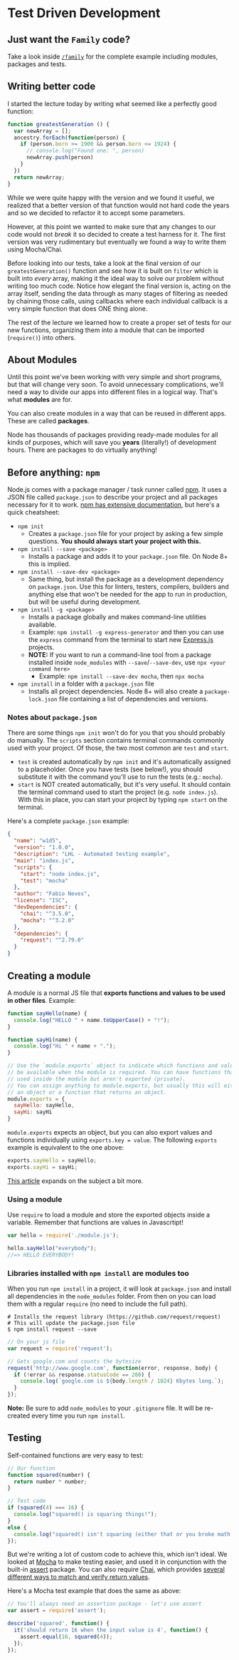 # Test Driven Development

## Just want the `Family` code?

Take a look inside [`/family`](https://github.com/jugonzal/lhl-lectures/tree/master/w1d5-modules-testing/family) for the complete example including modules, packages and tests.

## Writing better code

I started the lecture today by writing what seemed like a perfectly good function:

```javascript
function greatestGeneration () {
  var newArray = [];
  ancestry.forEach(function(person) {
    if (person.born >= 1900 && person.born <= 1924) {
      // console.log("Found one: ", person)
      newArray.push(person)
    }
  })
  return newArray;
}
```

While we were quite happy with the version and we found it useful, we realized that a better version of that function would not hard code the years and so we decided to refactor it to accept some parameters.

However, at this point we wanted to make sure that any changes to our code would not *break* it so decided to create a test harness for it.  The first version was very rudimentary but eventually we found a way to write them using Mocha/Chai.

Before looking into our tests, take a look at the final version of our `greatestGeneration()` function and see how it is built on `filter` which is built into *every* array, making it the ideal way to solve our problem without writing too much code.  Notice how elegant the final version is, acting on the array itself, sending the data through as many stages of filtering as needed by chaining those calls, using callbacks where each individual callback is a very simple function that does ONE thing alone.

The rest of the lecture we learned how to create a proper set of tests for our new functions, organizing them into a module that can be imported (`require()`) into others.

## About Modules

Until this point we've been working with very simple and short programs, but that will change very soon. To avoid unnecessary complications, we'll need a way to divide our apps into different files in a logical way. That's what **modules** are for.

You can also create modules in a way that can be reused in different apps. These are called **packages**.

Node has thousands of packages providing ready-made modules for all kinds of purposes, which will save you **years** (literally!) of development hours. There are packages to do virtually anything!

## Before anything: `npm`

Node.js comes with a package manager / task runner called [npm](https://www.npmjs.com/). It uses a JSON file called `package.json` to describe your project and all packages necessary for it to work. [npm has extensive documentation](https://docs.npmjs.com/), but here's a quick cheatsheet:

* `npm init`
    * Creates a `package.json` file for your project by asking a few simple questions. **You should always start your project with this.**
* `npm install --save <package>`
    * Installs a package and adds it to your `package.json` file. On Node 8+ this is implied.
* `npm install --save-dev <package>`
    * Same thing, but install the package as a development dependency on `package.json`. Use this for linters, testers, compilers, builders and anything else that won't be needed for the app to run in production, but will be useful during development.
* `npm install -g <package>`
    * Installs a package globally and makes command-line utilities available.
    * Example: `npm install -g express-generator` and then you can use the `express` command from the terminal to start new [Express.js](http://expressjs.com) projects.
    * **NOTE:** If you want to run a command-line tool from a package installed inside `node_modules` with `--save`/`--save-dev`, use `npx <your command here>`
      - Example: `npm install --save-dev mocha`, then `npx mocha`
* `npm install` in a folder with a `package.json` file
   * Installs all project dependencies. Node 8+ will also create a `package-lock.json` file containing a list of dependencies and versions.

### Notes about `package.json`

There are some things `npm init` won't do for you that you should probably do manually. The `scripts` section contains terminal commands commonly used with your project. Of those, the two most common are `test` and `start`.

* `test` is created automatically by `npm init` and it's automatically assigned to a placeholder. Once you have tests (see below!), you should substitute it with the command you'll use to run the tests (e.g.: `mocha`).
* `start` is NOT created automatically, but it's very useful. It should contain the terminal command used to start the project (e.g. `node index.js`). With this in place, you can start your project by typing `npm start` on the terminal.

Here's a complete `package.json` example:

```json
{
  "name": "w1d5",
  "version": "1.0.0",
  "description": "LHL - Automated testing example",
  "main": "index.js",
  "scripts": {
    "start": "node index.js",
    "test": "mocha"
  },
  "author": "Fabio Neves",
  "license": "ISC",
  "devDependencies": {
    "chai": "^3.5.0",
    "mocha": "^3.2.0"
  },
  "dependencies": {
    "request": "^2.79.0"
  }
}
```

## Creating a module

A module is a normal JS file that **exports functions and values to be used in other files**. Example:

```js
function sayHello(name) {
  console.log("HELLO " + name.toUpperCase() + "!");
}

function sayHi(name) {
  console.log("Hi " + name + ".");
}

// Use the `module.exports` object to indicate which functions and values will
// be available when the module is required. You can have functions that are
// used inside the module but aren't exported (private).
// You can assign anything to module.exports, but usually this will either be
// an object or a function that returns an object.
module.exports = {
  sayHello: sayHello,
  sayHi: sayHi
}
```

`module.exports` expects an object, but you can also export values and functions individually using `exports.key = value`. The following `exports` example is equivalent to the one above:

```js
exports.sayHello = sayHello;
exports.sayHi = sayHi;
```

[This article](https://www.sitepoint.com/understanding-module-exports-exports-node-js/) expands on the subject a bit more.

### Using a module

Use `require` to load a module and store the exported objects inside a variable. Remember that functions are values in Javascrtipt!

```js
var hello = require('./module.js');

hello.sayHello("everybody");
//=> HELLO EVERYBODY!
```

### Libraries installed with `npm install` are modules too

When you run `npm install` in a project, it will look at `package.json` and install all dependencies in the `node_modules` folder. From then on you can load them with a regular `require` (no need to include the full path).

```
# Installs the request library (https://github.com/request/request)
# This will update the package.json file
$ npm install request --save
```

```js
// On your js file
var request = require('request');

// Gets google.com and counts the bytesize
request('http://www.google.com', function(error, response, body) {
  if (!error && response.statusCode == 200) {
    console.log(`google.com is ${body.length / 1024} Kbytes long.`);
  }
});
```

**Note:** Be sure to add `node_modules` to your `.gitignore` file. It will be re-created every time you run `npm install`.

## Testing

Self-contained functions are very easy to test:

```js
// Our function
function squared(number) {
  return number * number;
}

// Test code
if (squared(4) === 16) {
  console.log("squared() is squaring things!");
}
else {
  console.log("squared() isn't squaring (either that or you broke math!).")
});
```

But we're writing a lot of custom code to achieve this, which isn't ideal. We looked at [Mocha](https://mochajs.org/) to make testing easier, and used it in conjunction with the built-in [assert](https://nodejs.org/api/assert.html) package. You can also require [Chai](http://chaijs.com), which provides [several different ways to match and verify return values](http://chaijs.com/api/bdd/).

Here's a Mocha test example that does the same as above:

```js
// You'll always need an assertion package - let's use assert
var assert = require('assert');

describe('squared', function() {
  it('should return 16 when the input value is 4', function() {
    assert.equal(16, squared(4));
  });
});
```

